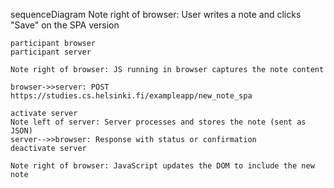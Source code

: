 sequenceDiagram
    Note right of browser: User writes a note and clicks "Save" on the SPA version

    participant browser
    participant server

    Note right of browser: JS running in browser captures the note content

    browser->>server: POST https://studies.cs.helsinki.fi/exampleapp/new_note_spa

    activate server
    Note left of server: Server processes and stores the note (sent as JSON)
    server-->>browser: Response with status or confirmation
    deactivate server

    Note right of browser: JavaScript updates the DOM to include the new note
